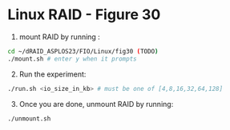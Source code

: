 # Linux RAID - Figure 30


1. mount RAID by running :
```Bash
cd ~/dRAID_ASPLOS23/FIO/Linux/fig30 (TODO)
./mount.sh # enter y when it prompts
```

2. Run the experiment:
```Bash
./run.sh <io_size_in_kb> # must be one of [4,8,16,32,64,128]
```

3. Once you are done, unmount RAID by running:
```Bash
./unmount.sh
```